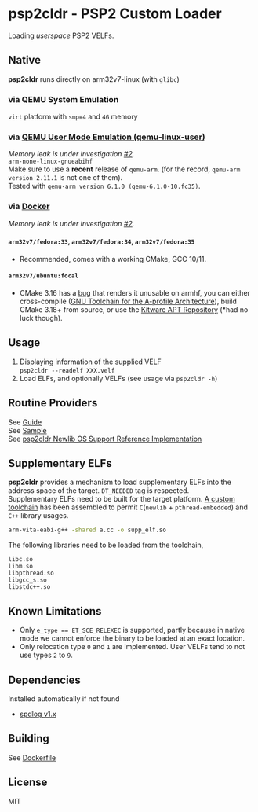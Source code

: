 psp2cldr - PSP2 Custom Loader
========

Loading *userspace* PSP2 VELFs.  

## Native
**psp2cldr** runs directly on arm32v7-linux (with `glibc`)  
### via QEMU System Emulation
`virt` platform with `smp=4` and `4G` memory  

### via [QEMU User Mode Emulation (qemu-linux-user)](User.Dockerfile)  
*Memory leak is under investigation [#2](https://github.com/chen-charles/psp2cldr/issues/2).*  
`arm-none-linux-gnueabihf`  
Make sure to use a **recent** release of `qemu-arm`.  (for the record, `qemu-arm version 2.11.1` is not one of them).  
Tested with `qemu-arm version 6.1.0 (qemu-6.1.0-10.fc35)`.  

### via [Docker](Dockerfile)  
*Memory leak is under investigation [#2](https://github.com/chen-charles/psp2cldr/issues/2).*  
#### `arm32v7/fedora:33`, `arm32v7/fedora:34`, `arm32v7/fedora:35`  
   * Recommended, comes with a working CMake, GCC 10/11.  
#### `arm32v7/ubuntu:focal`
   * CMake 3.16 has a [bug](https://gitlab.kitware.com/cmake/cmake/-/issues/20568) that renders it unusable on armhf, you can either cross-compile ([GNU Toolchain for the A-profile Architecture](https://developer.arm.com/tools-and-software/open-source-software/developer-tools/gnu-toolchain/gnu-a/downloads)), build CMake 3.18+ from source, or use the [Kitware APT Repository](https://apt.kitware.com/) (*had no luck though).  

## Usage
   1. Displaying information of the supplied VELF  
   `psp2cldr --readelf XXX.velf`
   2. Load ELFs, and optionally VELFs (see usage via `psp2cldr -h`)  

## Routine Providers
See [Guide](sample_implementations/README.md)  
See [Sample](sample_implementations/dynamic/impl.cc)  
See [psp2cldr Newlib OS Support Reference Implementation](https://github.com/chen-charles/psp2cldr-NewlibOSL)  

## Supplementary ELFs
**psp2cldr** provides a mechanism to load supplementary ELFs into the address space of the target. `DT_NEEDED` tag is respected.  
Supplementary ELFs need to be built for the target platform. [A custom toolchain](https://github.com/chen-charles/buildscripts) has been assembled to permit `C`(`newlib` + `pthread-embedded`) and `C++` library usages.  
```bash
arm-vita-eabi-g++ -shared a.cc -o supp_elf.so
```
The following libraries need to be loaded from the toolchain,
```
libc.so
libm.so
libpthread.so
libgcc_s.so
libstdc++.so
```
   
## Known Limitations
   * Only `e_type == ET_SCE_RELEXEC` is supported, partly because in native mode we cannot enforce the binary to be loaded at an exact location.  
   * Only relocation type `0` and `1` are implemented. User VELFs tend to not use types `2` to `9`.  

## Dependencies
Installed automatically if not found  
 * [spdlog v1.x](https://github.com/gabime/spdlog/tree/v1.x)  

## Building
See [Dockerfile](Dockerfile)  

## License
MIT
